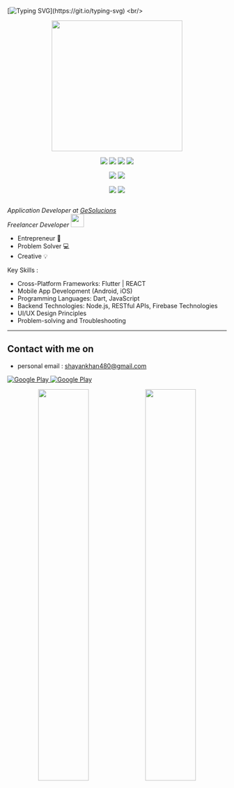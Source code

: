 <p align="center">

 [![Typing SVG](https://readme-typing-svg.herokuapp.com?font=Cairo&color=9ED6F8&size=30&lines=Hey!+There;I'm+Faiq+Saeed...;I'm+a+Flutter+Devloper...;Specialized+in+Mobile+Dev..)](https://git.io/typing-svg)
 <br/>
 <div align="center">
  <img src="https://raw.githubusercontent.com/faiqkhan480/faiqkhan480/main/code.gif" height=300 >
 </div>

</p>

<p>
  <div align="center">
    <img src="https://img.shields.io/badge/Android-3DDC84?style=for-the-badge&logo=android&logoColor=white">
    <img src="https://img.shields.io/badge/Flutter-%2302569B.svg?style=for-the-badge&logo=Flutter&logoColor=white">
    <img src="https://img.shields.io/badge/iOS-000000?style=for-the-badge&logo=ios&logoColor=white">
    <img src="https://img.shields.io/badge/dart-%230175C2.svg?style=for-the-badge&logo=dart&logoColor=white">
  </div>
</p>

<p>
<div align="center">
  <img src="https://img.shields.io/badge/Firebase-ffcb2b?style=for-the-badge&logo=firebase&logoColor=black">
  <img src="https://img.shields.io/badge/sqflite-%2307405e.svg?style=for-the-badge&logo=sqlite&logoColor=white">
</div>
</p>

<p>
<div align="center">
  <img src="https://img.shields.io/badge/Adobe%20XD-470137?style=for-the-badge&logo=Adobe%20XD&logoColor=#FF61F6">
  <img src="https://img.shields.io/badge/adobe%20photoshop-%2331A8FF.svg?style=for-the-badge&logo=adobe%20photoshop&logoColor=white">
</div>
</p>

<p><img src="https://komarev.com/ghpvc/?username=faiqkhan480&style=flat-square&color=red" alt=""></p>
<p><em>Application Developer at <a href="http://must.edu.eg">GeSolucions </a></br> 
Freelancer Developer <img src="https://media.giphy.com/media/WUlplcMpOCEmTGBtBW/giphy.gif" width="30"> 
</em></p>

- Entrepreneur :rocket:
- Problem Solver :computer:
- Creative :bulb:

Key Skills :
- Cross-Platform Frameworks: Flutter | REACT
- Mobile App Development (Android, iOS)
- Programming Languages: Dart, JavaScript
- Backend Technologies: Node.js, RESTful APIs, Firebase Technologies
- UI/UX Design Principles
- Problem-solving and Troubleshooting

<hr>

<h2> Contact with me on </h2>

- personal email : shayankhan480@gmail.com

<p>
 <a href="https://www.facebook.com/Faique.Saeed480" target="_blank">
  <img alt="Google Play" src="https://img.shields.io/badge/Facebook-4267B2.svg?style=for-the-badge&logo=facebook&logoColor=white" />
 </a> 
 <a href="https://www.linkedin.com/in/faique-saeed-89bb5411b" target="_blank">
  <img alt="Google Play" src="https://img.shields.io/badge/linkedin-0077b5.svg?style=for-the-badge&logo=linkedin&logoColor=white" />
 </a>

<p align="center">
  <img width="48%" src="https://github-readme-stats.vercel.app/api?username=faiqkhan480&show_icons=true&theme=cobalt2&count_private=true&include_all_commits=true&hide_border=true&bg_color=DEG,145277,471069" /> 
  <img width="48%" src="https://github-readme-streak-stats.herokuapp.com?user=faiqkhan480&theme=cobalt2&hide_border=true&background=45%2C145277%2C471069" />
</p>

<!--
![Anurag's GitHub stats](https://github-readme-stats.vercel.app/api?username=faiqkhan480&show_icons=true&theme=cobalt2&bg_color=DEG,145277,471069)
-->

<!--
[![Top Langs](https://github-readme-stats.vercel.app/api/top-langs/?username=faiqkhan480&langs_count=8&theme=cobalt2&bg_color=DEG,145277,471069)](https://github.com/anuraghazra/github-readme-stats)
-->


<!--
**faiqkhan480/faiqkhan480** is a ✨ _special_ ✨ repository because its `README.md` (this file) appears on your GitHub profile.

Here are some ideas to get you started:

- 🔭 I’m currently working on ...
- 🌱 I’m currently learning ...
- 👯 I’m looking to collaborate on ...
- 🤔 I’m looking for help with ...
- 💬 Ask me about ...
- 📫 How to reach me: ...
- 😄 Pronouns: ...
- ⚡ Fun fact: ...
-->
